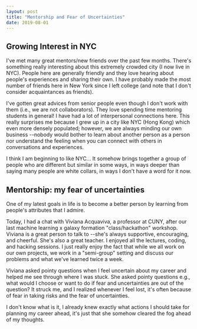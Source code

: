 ```yaml
---
layout: post
title: "Mentorship and Fear of Uncertainties"
date: 2019-08-01
---
```


## Growing Interest in NYC
I've met many great mentors/new friends over the past few months. There's something really interesting about this extremely crowded city (I now live in NYC). People here are generally friendly and they love hearing about people's experiences and sharing their own. I have probably made the most number of friends here in New York since I left college (and note that I don't consider acquaintances as friends). 

I've gotten great advices from senior people even though I don't work with them (i.e., we are not collaborators). They love spending time mentoring students in general!  I have had a lot of interpersonal connections here. This really surprises me because I grew up in a city like NYC (Hong Kong) which even more densely populated; however, we are always minding our own business --nobody would bother to learn about another person as a person nor understand the feeling when you can connect with others in conversations and experiences. 

I think I am beginning to like NYC... It somehow brings together a group of people who are different but similar in some ways, in ways deeper than saying many people are white collars, in ways I don't have a word for it now.

## Mentorship: my fear of uncertainties
One of my latest goals in life is to become a better person by learning from people's attributes that I admire.

Today, I had a chat with Viviana Acquaviva, a professor at CUNY, after our last machine learning x galaxy formation "class/hackathon" workshop. Viviana is a great person to talk to --she's always supportive, encouraging, and cheerful. She's also a great teacher. I enjoyed all the lectures, coding, and hacking sessions. I just really enjoy the fact that while we all work on our own projects, we work in a "semi-group" setting and discuss our problems and what we've learned twice a week. 

Viviana asked pointy questions when I feel uncertain about my career and helped me see through where I was stuck. She asked pointy questions e.g., what would I choose or want to do if fear and uncertainties are out of the question? It struck me, and I realized whenever I feel lost, it's often because of fear in taking risks and the fear of uncertainties. 

I don't know what is it, I already knew exactly what actions I should take for planning my career ahead, it's just that she somehow cleared the fog ahead of my thoughts.









